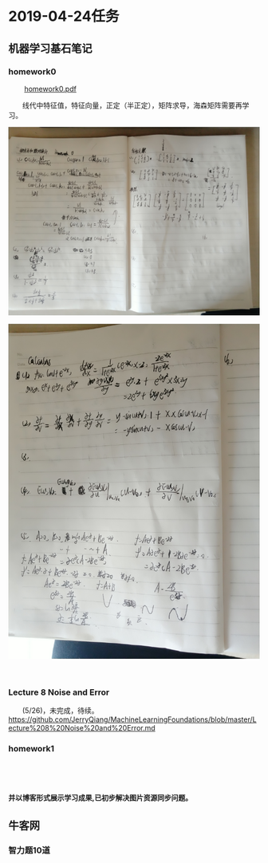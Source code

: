 # 2019-04-24任务
## 机器学习基石笔记

### homework0

&emsp;&emsp; <a href="https://raw.githubusercontent.com/JerryQiang/MachineLearningFoundations/master/resources/pdf/hw0.pdf">homework0.pdf</a>


&emsp;&emsp;线代中特征值，特征向量，正定（半正定），矩阵求导，海森矩阵需要再学习。

![1556080236424](https://raw.githubusercontent.com/JerryQiang/2019_learning_plan/master/2019-04/18th_week/resources/imgs/2019-04-24/page1.jpg)



![1556080251276](https://raw.githubusercontent.com/JerryQiang/2019_learning_plan/master/2019-04/18th_week/resources/imgs/2019-04-24/page2.jpg)

<br/>

### Lecture 8 Noise and Error
&emsp;&emsp;(5/26)，未完成，待续。
&emsp;&emsp;https://github.com/JerryQiang/MachineLearningFoundations/blob/master/Lecture%208%20Noise%20and%20Error.md

### homework1
&emsp;&emsp;


<br/>

**并以博客形式展示学习成果,已初步解决图片资源同步问题。**



## 牛客网

### 智力题10道


